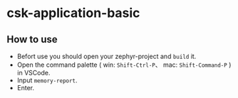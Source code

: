# csk-application-basic
## How to use

* Befort use you should open your zephyr-project and `build` it.
* Open the command palette ( win: `Shift-Ctrl-P`、 mac: `Shift-Command-P` ) in VSCode.
* Input `memory-report`.
* Enter.

